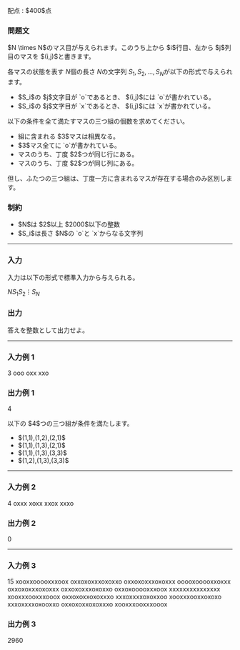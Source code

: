 
<div>

<span>

<span>

<p>
配点 : $400$点
</p>

<div>

<section>

### **問題文**

<p>
$N \times N$のマス目が与えられます。このうち上から $i$行目、左から $j$列目のマスを $(i,j)$と書きます。

各マスの状態を表す $N$個の長さ $N$の文字列 $S_1,S_2,\dots,S_N$が以下の形式で与えられます。  
</p>

<ul>

<li>
$S_i$の $j$文字目が `o`であるとき、 $(i,j)$には `o`が書かれている。
</li>

<li>
$S_i$の $j$文字目が `x`であるとき、 $(i,j)$には `x`が書かれている。
</li>

</ul>

<p>
以下の条件を全て満たすマスの三つ組の個数を求めてください。
</p>

<ul>

<li>
組に含まれる $3$マスは相異なる。
</li>

<li>
$3$マス全てに `o`が書かれている。
</li>

<li>
マスのうち、丁度 $2$つが同じ行にある。
</li>

<li>
マスのうち、丁度 $2$つが同じ列にある。
</li>

</ul>

<p>
但し、ふたつの三つ組は、丁度一方に含まれるマスが存在する場合のみ区別します。
</p>

</section>

</div>

<div>

<section>

### **制約**

<ul>

<li>
$N$は $2$以上 $2000$以下の整数
</li>

<li>
$S_i$は長さ $N$の `o`と `x`からなる文字列
</li>

</ul>

</section>

</div>

---

<div>

<div>

<section>

### **入力**

<p>
入力は以下の形式で標準入力から与えられる。
</p>

<div>

$N$$S_1$$S_2$$\vdots$$S_N$
</div>

</section>

</div>

<div>

<section>

### **出力**

<p>
答えを整数として出力せよ。
</p>

</section>

</div>

</div>

---

<div>

<section>

### **入力例 1**

<div>

3
ooo
oxx
xxo

</div>

</section>

</div>

<div>

<section>

### **出力例 1**

<div>

4

</div>

<p>
以下の $4$つの三つ組が条件を満たします。
</p>

<ul>

<li>
$(1,1),(1,2),(2,1)$
</li>

<li>
$(1,1),(1,3),(2,1)$
</li>

<li>
$(1,1),(1,3),(3,3)$
</li>

<li>
$(1,2),(1,3),(3,3)$
</li>

</ul>

</section>

</div>

---

<div>

<section>

### **入力例 2**

<div>

4
oxxx
xoxx
xxox
xxxo

</div>

</section>

</div>

<div>

<section>

### **出力例 2**

<div>

0

</div>

</section>

</div>

---

<div>

<section>

### **入力例 3**

<div>

15
xooxxooooxxxoox
oxxoxoxxxoxoxxo
oxxoxoxxxoxoxxx
ooooxooooxxoxxx
oxxoxoxxxoxoxxx
oxxoxoxxxoxoxxo
oxxoxooooxxxoox
xxxxxxxxxxxxxxx
xooxxxooxxxooox
oxxoxoxxoxoxxxo
xxxoxxxxoxoxxoo
xooxxxooxxoxoxo
xxxoxxxxoxooxxo
oxxoxoxxoxoxxxo
xooxxxooxxxooox

</div>

</section>

</div>

<div>

<section>

### **出力例 3**

<div>

2960

</div>

</section>

</div>

</span>

</span>

</div>
